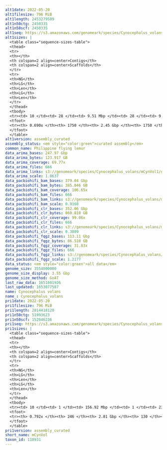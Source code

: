 ```yaml
---
alt1date: 2022-05-20
alt1filesize: 706 MiB
alt1length: 2453279509
alt1n50ctg: 2450335
alt1n50scf: 2450335
alt1seq: https://s3.amazonaws.com/genomeark/species/Cynocephalus_volans/mCynVol1/assembly_curated/mCynVol1.alt.cur.20220520.fasta.gz
alt1sizes: |
  <table class="sequence-sizes-table">
  <thead>
  <tr>
  <th></th>
  <th colspan=2 align=center>Contigs</th>
  <th colspan=2 align=center>Scaffolds</th>
  </tr>
  <tr>
  <th>NG</th>
  <th>LG</th>
  <th>Len</th>
  <th>LG</th>
  <th>Len</th>
  </tr>
  </thead>
  <tbody>
  <tr><td> 10 </td><td> 28 </td><td> 9.51 Mbp </td><td> 28 </td><td> 9.51 Mbp </td></tr>  <tr><td> 20 </td><td> 74 </td><td> 6.93 Mbp </td><td> 74 </td><td> 6.93 Mbp </td></tr>  <tr><td> 30 </td><td> 133 </td><td> 5.06 Mbp </td><td> 133 </td><td> 5.06 Mbp </td></tr>  <tr><td> 40 </td><td> 217 </td><td> 3.53 Mbp </td><td> 217 </td><td> 3.53 Mbp </td></tr>  <tr style="background-color:#cccccc;"><td> 50 </td><td> 338 </td><td> 2.45 Mbp </td><td> 338 </td><td> 2.45 Mbp </td></tr>  <tr><td> 60 </td><td> 529 </td><td> 1.40 Mbp </td><td> 529 </td><td> 1.40 Mbp </td></tr>  <tr><td> 70 </td><td> 0 </td><td>  </td><td> 0 </td><td>  </td></tr>  <tr><td> 80 </td><td> 0 </td><td>  </td><td> 0 </td><td>  </td></tr>  <tr><td> 90 </td><td> 0 </td><td>  </td><td> 0 </td><td>  </td></tr>  <tr><td> 100 </td><td> 0 </td><td>  </td><td> 0 </td><td>  </td></tr>  </tbody>
  <tfoot>
  <tr><th> 0.690x </th><th> 1750 </th><th> 2.45 Gbp </th><th> 1750 </th><th> 2.45 Gbp </th></tr>
  </tfoot>
  </table>
alt1version: assembly_curated
assembly_status: <em style="color:green">curated assembly</em>
common_name: Philippine flying lemur
data_arima_bases: 247.97 Gbp
data_arima_bytes: 123.917 GB
data_arima_coverage: 69.77x
data_arima_files: 666
data_arima_links: s3://genomeark/species/Cynocephalus_volans/mCynVol1/genomic_data/arima/<br>
data_arima_scale: 1.8637
data_pacbiohifi_bam_bases: 379.04 Gbp
data_pacbiohifi_bam_bytes: 385.046 GB
data_pacbiohifi_bam_coverage: 106.65x
data_pacbiohifi_bam_files: 666
data_pacbiohifi_bam_links: s3://genomeark/species/Cynocephalus_volans/mCynVol1/genomic_data/pacbiohifi_bam/<br>
data_pacbiohifi_bam_scale: 0.9168
data_pacbiohifi_clr_bases: 352.06 Gbp
data_pacbiohifi_clr_bytes: 860.810 GB
data_pacbiohifi_clr_coverage: 99.06x
data_pacbiohifi_clr_files: 666
data_pacbiohifi_clr_links: s3://genomeark/species/Cynocephalus_volans/mCynVol1/genomic_data/pacbiohifi_clr/<br>
data_pacbiohifi_clr_scale: 0.3809
data_pacbiohifi_fqgz_bases: 113.11 Gbp
data_pacbiohifi_fqgz_bytes: 86.510 GB
data_pacbiohifi_fqgz_coverage: 31.83x
data_pacbiohifi_fqgz_files: 666
data_pacbiohifi_fqgz_links: s3://genomeark/species/Cynocephalus_volans/mCynVol1/genomic_data/pacbiohifi_fqgz/<br>
data_pacbiohifi_fqgz_scale: 1.2177
data_status: <em style="color:green">all data</em>
genome_size: 3554000000
genome_size_display: 3.55 Gbp
genome_size_method: GoAT
last_raw_data: 1651601926
last_updated: 1653077587
name: Cynocephalus volans
name_: Cynocephalus_volans
pri1date: 2022-05-20
pri1filesize: 796 MiB
pri1length: 2814418120
pri1n50ctg: 51993623
pri1n50scf: 152846236
pri1seq: https://s3.amazonaws.com/genomeark/species/Cynocephalus_volans/mCynVol1/assembly_curated/mCynVol1.pri.cur.20220520.fasta.gz
pri1sizes: |
  <table class="sequence-sizes-table">
  <thead>
  <tr>
  <th></th>
  <th colspan=2 align=center>Contigs</th>
  <th colspan=2 align=center>Scaffolds</th>
  </tr>
  <tr>
  <th>NG</th>
  <th>LG</th>
  <th>Len</th>
  <th>LG</th>
  <th>Len</th>
  </tr>
  </thead>
  <tbody>
  <tr><td> 10 </td><td> 1 </td><td> 156.92 Mbp </td><td> 1 </td><td> 234.98 Mbp </td></tr>  <tr><td> 20 </td><td> 4 </td><td> 126.66 Mbp </td><td> 2 </td><td> 187.14 Mbp </td></tr>  <tr><td> 30 </td><td> 7 </td><td> 91.85 Mbp </td><td> 4 </td><td> 169.06 Mbp </td></tr>  <tr><td> 40 </td><td> 11 </td><td> 69.20 Mbp </td><td> 7 </td><td> 165.29 Mbp </td></tr>  <tr style="background-color:#cccccc;"><td> 50 </td><td> 17 </td><td style="background-color:#88ff88;"> 51.99 Mbp </td><td> 9 </td><td style="background-color:#88ff88;"> 152.85 Mbp </td></tr>  <tr><td> 60 </td><td> 27 </td><td> 31.32 Mbp </td><td> 11 </td><td> 132.77 Mbp </td></tr>  <tr><td> 70 </td><td> 46 </td><td> 9.23 Mbp </td><td> 15 </td><td> 98.15 Mbp </td></tr>  <tr><td> 80 </td><td> 0 </td><td>  </td><td> 0 </td><td>  </td></tr>  <tr><td> 90 </td><td> 0 </td><td>  </td><td> 0 </td><td>  </td></tr>  <tr><td> 100 </td><td> 0 </td><td>  </td><td> 0 </td><td>  </td></tr>  </tbody>
  <tfoot>
  <tr><th> 0.792x </th><th> 246 </th><th> 2.81 Gbp </th><th> 130 </th><th> 2.81 Gbp </th></tr>
  </tfoot>
  </table>
pri1version: assembly_curated
short_name: mCynVol
taxon_id: 110931
---
```

